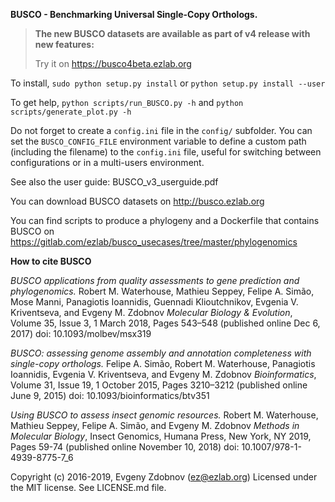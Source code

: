 **BUSCO - Benchmarking Universal Single-Copy Orthologs.**

> **The new BUSCO datasets are available as part of v4 release with new features:**
> 
> Try it on https://busco4beta.ezlab.org

To install, ``sudo python setup.py install`` or ``python setup.py install --user``

To get help, ``python scripts/run_BUSCO.py -h`` and ``python scripts/generate_plot.py -h``

Do not forget to create a ``config.ini`` file in the ``config/`` subfolder. You can set the ``BUSCO_CONFIG_FILE`` 
environment variable to define a custom path (including the filename) to the ``config.ini`` file, 
useful for switching between configurations or in a multi-users environment.

See also the user guide: BUSCO_v3_userguide.pdf

You can download BUSCO datasets on http://busco.ezlab.org

You can find scripts to produce a phylogeny and a Dockerfile that contains BUSCO on https://gitlab.com/ezlab/busco_usecases/tree/master/phylogenomics

**How to cite BUSCO**

*BUSCO applications from quality assessments to gene prediction and phylogenomics.*
Robert M. Waterhouse, Mathieu Seppey, Felipe A. Simão, Mose Manni, Panagiotis Ioannidis, Guennadi Klioutchnikov, Evgenia V. Kriventseva, and Evgeny M. Zdobnov
*Molecular Biology & Evolution*, Volume 35, Issue 3, 1 March 2018, Pages 543–548 (published online Dec 6, 2017) 
doi: 10.1093/molbev/msx319 

*BUSCO: assessing genome assembly and annotation completeness with single-copy orthologs.*
Felipe A. Simão, Robert M. Waterhouse, Panagiotis Ioannidis, Evgenia V. Kriventseva, and Evgeny M. Zdobnov
*Bioinformatics*, Volume 31, Issue 19, 1 October 2015, Pages 3210–3212 (published online June 9, 2015) 
doi: 10.1093/bioinformatics/btv351

*Using BUSCO to assess insect genomic resources.*
Robert M. Waterhouse, Mathieu Seppey, Felipe A. Simão, and Evgeny M. Zdobnov
*Methods in Molecular Biology*, Insect Genomics, Humana Press, New York, NY 2019, Pages 59-74 (published online November 10, 2018) 
doi: 10.1007/978-1-4939-8775-7_6

Copyright (c) 2016-2019, Evgeny Zdobnov (ez@ezlab.org)
Licensed under the MIT license. See LICENSE.md file.

